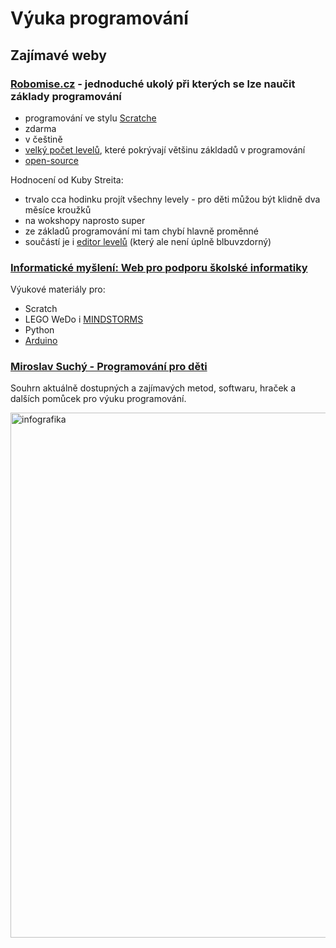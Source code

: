 # Výuka programování

## Zajímavé weby

### [Robomise.cz](https://robomise.cz/) - jednoduché ukolý při kterých se lze naučit základy programování
- programování ve stylu [Scratche](https://scratch.mit.edu/)
- zdarma
- v češtině
- [velký počet levelů](https://robomise.cz/tasks), které pokrývají většinu zákldadů v programování
- [open-source](https://github.com/adaptive-learning/robomission)

Hodnocení od Kuby Streita:
- trvalo cca hodinku projít všechny levely - pro děti můžou být klidně dva měsíce kroužků
- na wokshopy naprosto super
- ze základů programování mi tam chybí hlavně proměnné
- součástí je i [editor levelů](https://robomise.cz/task-editor) (který ale není úplně blbuvzdorný)

### [Informatické myšlení: Web pro podporu školské informatiky](http://imysleni.cz/ucebnice-a-vyukove-materialy/)
Výukové materiály pro:
- Scratch
- LEGO WeDo i [MINDSTORMS](https://lego.zcu.cz/ucebnice/)
- Python
- [Arduino](https://github.com/Nowis75/PRIM)

### [Miroslav Suchý - Programování pro děti](https://github.com/xsuchy/programovani_pro_deti#programov%C3%A1n%C3%AD-pro-d%C4%9Bti)
Souhrn aktuálně dostupných a zajímavých metod, softwaru, hraček a dalších pomůcek pro výuku programování.

<img src="https://github.com/xsuchy/programovani_pro_deti/blob/master/images/vek-infografika.png" height="840" alt="infografika">
